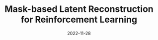 ---
title: "Mask-based Latent Reconstruction for Reinforcement Learning"
collection: publications
authors: '<b>Tao Yu*</b>, Zhizheng Zhang*, Cuiling Lan, Yan Lu, Zhibo Chen'
permalink: /publication/2022-11-28-mask-based-latent-reconstruction-for-reinforcement-learning
# excerpt: 'This paper is about fixing template issue #693.'
date: 2022-11-28
venue: 'The Thirty-sixth Annual Conference on Neural Information Processing Systems (<b>NeurIPS</b>)'
paperurl: 'https://arxiv.org/pdf/2201.12096'
codeurl: 'https://github.com/microsoft/Mask-based-Latent-Reconstruction'
# citation: 'Your Name, You. (2024). &quot;Paper Title Number 3.&quot; <i>GitHub Journal of Bugs</i>. 1(3).'
---